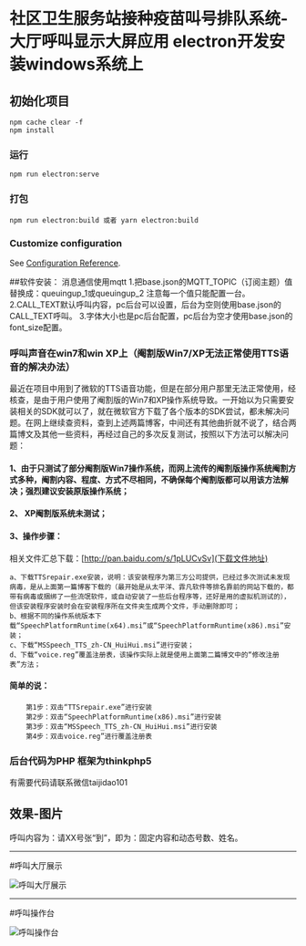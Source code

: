 # 社区卫生服务站接种疫苗叫号排队系统-大厅呼叫显示大屏应用 electron开发安装windows系统上

## 初始化项目
```
npm cache clear -f
npm install
```

### 运行
```
npm run electron:serve
```

### 打包
```
npm run electron:build 或者 yarn electron:build
```

### Customize configuration
See [Configuration Reference](https://cli.vuejs.org/config/).

##软件安装：
消息通信使用mqtt
1.把base.json的MQTT_TOPIC（订阅主题）值替换成：queuingup_1或queuingup_2 注意每一个值只能配置一台。
2.CALL_TEXT默认呼叫内容，pc后台可以设置，后台为空则使用base.json的CALL_TEXT呼叫。
3.字体大小也是pc后台配置，pc后台为空才使用base.json的font_size配置。
### 呼叫声音在win7和win XP上（阉割版Win7/XP无法正常使用TTS语音的解决办法）
最近在项目中用到了微软的TTS语音功能，但是在部分用户那里无法正常使用，经核查，是由于用户使用了阉割版的Win7和XP操作系统导致。一开始以为只需要安装相关的SDK就可以了，就在微软官方下载了各个版本的SDK尝试，都未解决问题。在网上继续查资料，查到上述两篇博客，中间还有其他曲折就不说了，结合两篇博文及其他一些资料，再经过自己的多次反复测试，按照以下方法可以解决问题：

#### 1、由于只测试了部分阉割版Win7操作系统，而网上流传的阉割版操作系统阉割方式多种，阉割内容、程度、方式不尽相同，不确保每个阉割版都可以用该方法解决；强烈建议安装原版操作系统；

#### 2、 XP阉割版系统未测试；

#### 3、操作步骤：
  相关文件汇总下载：[http://pan.baidu.com/s/1pLUCvSv](下载文件地址)
  
    
    a、下载TTSrepair.exe安装，说明：该安装程序为第三方公司提供，已经过多次测试未发现病毒，是从上面第一篇博客下载的（最开始是从太平洋、霏凡软件等排名靠前的网站下载的，都带有病毒或捆绑了一些流氓软件，或自动安装了一些后台程序等，还好是用的虚拟机测试的），但该安装程序安装时会在安装程序所在文件夹生成两个文件，手动删除即可；
    b、根据不同的操作系统版本下载“SpeechPlatformRuntime(x64).msi”或“SpeechPlatformRuntime(x86).msi”安装；
    c、下载“MSSpeech_TTS_zh-CN_HuiHui.msi”进行安装；
    d、下载“voice.reg”覆盖注册表，该操作实际上就是使用上面第二篇博文中的“修改注册表”方法；
#### 简单的说：
        第1步：双击“TTSrepair.exe”进行安装
        第2步：双击“SpeechPlatformRuntime(x86).msi”进行安装
        第3步：双击“MSSpeech_TTS_zh-CN_HuiHui.msi”进行安装
        第4步：双击voice.reg”进行覆盖注册表

 

### 后台代码为PHP 框架为thinkphp5
有需要代码请联系微信taijidao101

## 效果-图片
呼叫内容为：请XX号张“到”，即为：固定内容和动态号数、姓名。
***
#呼叫大厅展示

![呼叫大厅展示](https://zy.linbint.com/common/uploadfile/getimage?url=resource/uploads/20220723/1658510006_show_img.jpg)
***
#呼叫操作台

![呼叫操作台](https://zy.linbint.com/common/uploadfile/getimage?url=resource/uploads/20220723/1658510140_do_img.jpg)

